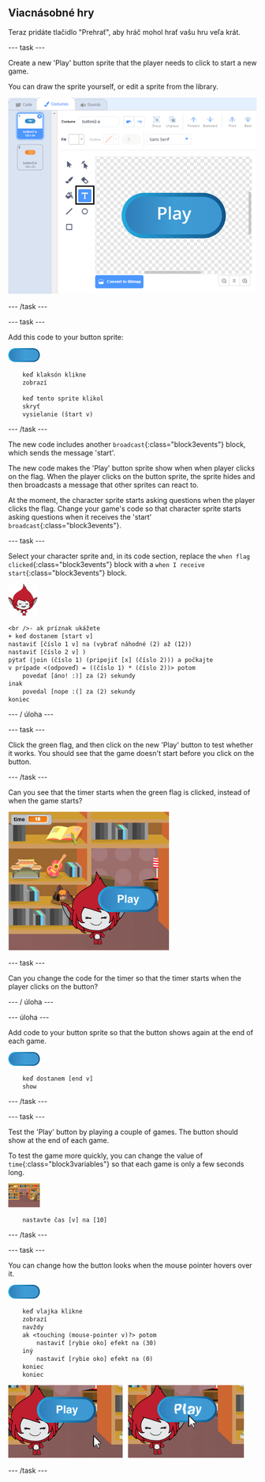 ## Viacnásobné hry

Teraz pridáte tlačidlo "Prehrať", aby hráč mohol hrať vašu hru veľa krát.

\--- task \---

Create a new 'Play' button sprite that the player needs to click to start a new game.

You can draw the sprite yourself, or edit a sprite from the library.

![Picture of the play button](images/brain-play.png)

\--- /task \---

\--- task \---

Add this code to your button sprite:

![Button sprite](images/button-sprite.png)

```blocks3
    keď klaksón klikne
    zobrazí

    keď tento sprite klikol
    skryť
    vysielanie (štart v)
```

\--- /task \---

The new code includes another `broadcast`{:class="block3events"} block, which sends the message 'start'.

The new code makes the 'Play' button sprite show when when player clicks on the flag. When the player clicks on the button sprite, the sprite hides and then broadcasts a message that other sprites can react to.

At the moment, the character sprite starts asking questions when the player clicks the flag. Change your game's code so that character sprite starts asking questions when it receives the 'start' `broadcast`{:class="block3events"}.

\--- task \---

Select your character sprite and, in its code section, replace the `when flag clicked`{:class="block3events"} block with a `when I receive start`{:class="block3events"} block.

![Character sprite](images/giga-sprite.png)

```blocks3
<br />- ak príznak ukážete
+ keď dostanem [start v]
nastaviť [číslo 1 v] na (vybrať náhodné (2) až (12))
nastaviť [číslo 2 v] )
pýtať (join (číslo 1) (pripojiť [x] (číslo 2))) a počkajte
v prípade <(odpoveď) = ((číslo 1) * (číslo 2))> potom
    povedať [áno! :)] za (2) sekundy
inak
    povedal [nope :(] za (2) sekundy
koniec
```

\--- / úloha \---

\--- task \---

Click the green flag, and then click on the new 'Play' button to test whether it works. You should see that the game doesn't start before you click on the button.

\--- /task \---

Can you see that the timer starts when the green flag is clicked, instead of when the game starts?

![Timer has started](images/brain-timer-bug.png)

\--- task \---

Can you change the code for the timer so that the timer starts when the player clicks on the button?

\--- / úloha \---

\--- úloha \---

Add code to your button sprite so that the button shows again at the end of each game.

![Button sprite](images/button-sprite.png)

```blocks3
    keď dostanem [end v]
    show
```

\--- /task \---

\--- task \---

Test the 'Play' button by playing a couple of games. The button should show at the end of each game.

To test the game more quickly, you can change the value of `time`{:class="block3variables"} so that each game is only a few seconds long.

![Stage](images/stage-sprite.png)

```blocks3
    nastavte čas [v] na [10]
```

\--- /task \---

\--- task \---

You can change how the button looks when the mouse pointer hovers over it.

![Button](images/button-sprite.png)

```blocks3
    keď vlajka klikne
    zobrazí
    navždy
    ak <touching (mouse-pointer v)?> potom
        nastaviť [rybie oko] efekt na (30)
    iný
        nastaviť [rybie oko] efekt na (0)
    koniec
    koniec
```

![screenshot](images/brain-fisheye.png)

\--- /task \---